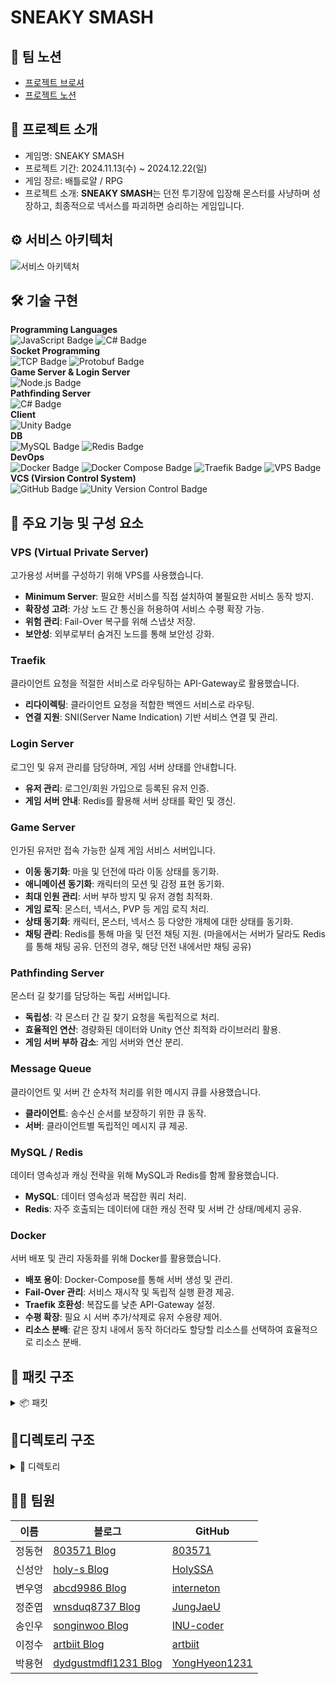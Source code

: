 # SNEAKY SMASH

## 🎈 팀 노션

- [프로젝트 브로셔](https://pollen-violin-7c8.notion.site/SNEAKY-SMASH-164ca0528acf8072a337cc4abd620ab6)
- [프로젝트 노션](https://teamsparta.notion.site/8-b5a0145e1e434ae6b45ca653cdfa04d2)

## 👋 프로젝트 소개

- 게임명: SNEAKY SMASH
- 프로젝트 기간: 2024.11.13(수) ~ 2024.12.22(일)
- 게임 장르: 배틀로얄 / RPG
- 프로젝트 소개: **SNEAKY SMASH**는 던전 투기장에 입장해 몬스터를 사냥하며 성장하고, 최종적으로 넥서스를 파괴하면 승리하는 게임입니다.

## ⚙️ 서비스 아키텍처

![서비스 아키텍처](https://github.com/user-attachments/assets/1cf53135-a523-4f57-8f92-5a67a8c22240)

## 🛠️ 기술 구현

<b>Programming Languages</b>
    <br>
    <img src="https://img.shields.io/badge/JavaScript-yellow?style=for-the-badge&logo=javascript&logoColor=white"
        alt="JavaScript Badge" />
    <img src="https://img.shields.io/badge/C%23-239120?style=for-the-badge&logo=csharp&logoColor=white"
        alt="C# Badge" />
    <br>
    <b>Socket Programming</b>
    <br>
    <img src="https://img.shields.io/badge/TCP-00599C?style=for-the-badge&logo=protocol&logoColor=white"
        alt="TCP Badge" />
    <img src="https://img.shields.io/badge/Protobuf-336791?style=for-the-badge&logo=google&logoColor=white"
        alt="Protobuf Badge" />
    <br>
    <b>Game Server & Login Server</b>
    <br>
    <img src="https://img.shields.io/badge/Node.js-339933?style=for-the-badge&logo=node.js&logoColor=white"
        alt="Node.js Badge" />
    <br>
    <b>Pathfinding Server</b>
    <br>
    <img src="https://img.shields.io/badge/C%23-239120?style=for-the-badge&logo=csharp&logoColor=white"
        alt="C# Badge" />
    <br>
    <b>Client</b>
    <br>
    <img src="https://img.shields.io/badge/Unity-000000?style=for-the-badge&logo=unity&logoColor=white"
        alt="Unity Badge" />
    <br>
    <b>DB</b>
    <br>
    <img src="https://img.shields.io/badge/MySQL-4479A1?style=for-the-badge&logo=mysql&logoColor=white"
        alt="MySQL Badge" />
    <img src="https://img.shields.io/badge/Redis-DC382D?style=for-the-badge&logo=redis&logoColor=white"
        alt="Redis Badge" />
    <br>
    <b>DevOps</b>
    <br>
    <img src="https://img.shields.io/badge/Docker-2496ED?style=for-the-badge&logo=docker&logoColor=white"
        alt="Docker Badge" />
    <img src="https://img.shields.io/badge/Docker%20Compose-2496ED?style=for-the-badge&logo=docker&logoColor=white"
        alt="Docker Compose Badge" />
    <img src="https://img.shields.io/badge/Traefik-000000?style=for-the-badge&logo=traefik&logoColor=white"
        alt="Traefik Badge" />
    <img src="https://img.shields.io/badge/VPS-FF6600?style=for-the-badge&logo=linux&logoColor=white" alt="VPS Badge" />
    <br>
    <b>VCS (Virsion Control System)</b>
    <br>
    <img src="https://img.shields.io/badge/GitHub-181717?style=for-the-badge&logo=github&logoColor=white"
        alt="GitHub Badge" />
    <img src="https://img.shields.io/badge/Unity%20Version%20Control-000000?style=for-the-badge&logo=unity&logoColor=white"
        alt="Unity Version Control Badge" />
    <br>

## 📌 주요 기능 및 구성 요소

### **VPS (Virtual Private Server)**

고가용성 서버를 구성하기 위해 VPS를 사용했습니다.

- **Minimum Server**: 필요한 서비스를 직접 설치하여 불필요한 서비스 동작 방지.
- **확장성 고려**: 가상 노드 간 통신을 허용하여 서비스 수평 확장 가능.
- **위험 관리**: Fail-Over 복구를 위해 스냅샷 저장.
- **보안성**: 외부로부터 숨겨진 노드를 통해 보안성 강화.

### **Traefik**

클라이언트 요청을 적절한 서비스로 라우팅하는 API-Gateway로 활용했습니다.

- **리다이렉팅**: 클라이언트 요청을 적합한 백엔드 서비스로 라우팅.
- **연결 지원**: SNI(Server Name Indication) 기반 서비스 연결 및 관리.

### **Login Server**

로그인 및 유저 관리를 담당하며, 게임 서버 상태를 안내합니다.

- **유저 관리**: 로그인/회원 가입으로 등록된 유저 인증.
- **게임 서버 안내**: Redis를 활용해 서버 상태를 확인 및 갱신.

### **Game Server**

인가된 유저만 접속 가능한 실제 게임 서비스 서버입니다.

- **이동 동기화**: 마을 및 던전에 따라 이동 상태를 동기화.
- **애니메이션 동기화**: 캐릭터의 모션 및 감정 표현 동기화.
- **최대 인원 관리**: 서버 부하 방지 및 유저 경험 최적화.
- **게임 로직**: 몬스터, 넥서스, PVP 등 게임 로직 처리.
- **상태 동기화**: 캐릭터, 몬스터, 넥서스 등 다양한 개체에 대한 상태를 동기화.
- **채팅 관리**: Redis를 통해 마을 및 던전 채팅 지원. (마을에서는 서버가 달라도 Redis를 통해 채팅 공유. 던전의 경우, 해당 던전 내에서만 채팅 공유)

### **Pathfinding Server**

몬스터 길 찾기를 담당하는 독립 서버입니다.

- **독립성**: 각 몬스터 간 길 찾기 요청을 독립적으로 처리.
- **효율적인 연산**: 경량화된 데이터와 Unity 연산 최적화 라이브러리 활용.
- **게임 서버 부하 감소**: 게임 서버와 연산 분리.

### **Message Queue**

클라이언트 및 서버 간 순차적 처리를 위한 메시지 큐를 사용했습니다.

- **클라이언트**: 송수신 순서를 보장하기 위한 큐 동작.
- **서버**: 클라이언트별 독립적인 메시지 큐 제공.

### **MySQL / Redis**

데이터 영속성과 캐싱 전략을 위해 MySQL과 Redis를 함께 활용했습니다.

- **MySQL**: 데이터 영속성과 복잡한 쿼리 처리.
- **Redis**: 자주 호출되는 데이터에 대한 캐싱 전략 및 서버 간 상태/메세지 공유.

### **Docker**

서버 배포 및 관리 자동화를 위해 Docker를 활용했습니다.

- **배포 용이**: Docker-Compose를 통해 서버 생성 및 관리.
- **Fail-Over 관리**: 서비스 재시작 및 독립적 실행 환경 제공.
- **Traefik 호환성**: 복잡도를 낮춘 API-Gateway 설정.
- **수평 확장**: 필요 시 서버 추가/삭제로 유저 수용량 제어.
- **리소스 분배**: 같은 장치 내에서 동작 하더라도 할당할 리소스를 선택하여 효율적으로 리소스 분배.

## 📝 패킷 구조

<details>
<summary>📦 패킷</summary>
접두어 'C_"는 클라이언트에서 서버로, "S_" 서버에서 클라이언트로 보낸다는 의미입니다.

### User

- `C_Register[27]`: 회원가입 요청
- `S_Register[28]`: 회원가입 응답
- `C_Login[29]`: 로그인 요청
- `S_Login[30]`: 로그인 응답
- `C_Logout[101]`: 로그아웃 요청
- `S_Logout[102]`: 로그아웃 응답

### Town

- `C_Enter[0]`: 마을 입장 요청
- `S_Enter[1]`: 마을 입장 응답
- `S_Spawn[2]`: 특정 세션 입장한 유저 알림
- `S_Despawn[3]`: 특정 세션 연결 해제한 유저 아림
- `C_Move[4]`:  움직임 요청
- `S_Move[5]`:  움직임 알림
- `C_Animation[6]`:  애니메이션 요청
- `S_Animation[7]`:  애니메이션 알림
- `C_Chat[8]`: 채팅 요청
- `S_Chat[9]`: 채팅 알림
- `S_EnterDungeon[10]`: 던전 진입 요청

### Battle

- `C_LeaveDungeon[11]`: 던전 퇴장 요청
- `S_LeaveDungeon[12]`: 던전 퇴장 응답
- `S_UpdatePlayerHp[13]`: 플레이어 체력 변화 알림
- `S_UpdateMonsterHp[14]`: 몬스터 체력 변화 알림
- `S_UpdateNexusHp[15]`: 넥서스 체력 변화 알림
- `S_LevelUp[16]`: 레벨업 알림
- `C_AttackedNexus[17]`: 넥서스 공격 요청
- `S_AttackedNexus[18]`: 넥서스 공격 응답
- `C_HitPlayer[19]`: 플레이어 피격 요청
- `S_HitPlayer[20]`: 플레이어 피격 응답
- `C_HitMonster[21]`: 몬스터 피격 요청
- `S_HitMonster[22]`: 몬스터 피격 응답
- `S_PlayerStatus[23]`: 플레이어 스테이터스 변화 알림
- `S_DeathPlayer[24]`: 플레이어 사망 알림
- `S_RevivePlayer[25]`: 플레이어 부활 알림
- `S_GetExp[26]`: 경험치 획득 알림
- `S_NexusSpawn[51]`: 넥서스 위치 알림
- `S_PlayerKillCount[52]`: 플레이어 킬 수 알림
- `S_GameEnd[53]`: 게임 종료 알림

### Skills & Items

- `C_UseItem[31]`: 아이템 사용 요청
- `S_UseItem[32]`: 아이템 사용 응답
- `C_GetSkill[33]`: 스킬 획득 요청
- `S_GetSkill[34]`: 스킬 획득 응답
- `C_ShootProjectile[35]`: 투사체 발사 요청
- `S_ShootProjectile[36]`: 투사체 발사 알림
- `C_UseSkill[37]`: 스킬 사용 요청
- `S_UseSkill[38]`: 스킬 사용 알림

### Monsters

- `S_MonsterAttack[39]`: 몬스터 공격 알림
- `S_MonsterMove[40]`: 몬스터 이동 알림
- `S_MonsterKill[41]`: 몬스터 처치 알림
- `S_MonsterSpawn[42]`: 몬스터 부활 알림
- `S_MonsterKillCount[43]`:몬스터 처치 횟수 알림

### Party

- `C_Party[44]`: 파티 정보 요청
- `S_Party[45]`: 파티 정보 알림
- `C_PartyJoin[46]`: 파티 가입 요청
- `S_PartyJoin[47]`: 파티 가입 응답
- `C_PartyLeave[48]`: 파티 탈퇴 요청
- `S_PartyLeave[49]`: 파티 탈퇴 응답
- `C_MatchStart[50]`: 게임 시작 요청

### Path

- `C_GetNavPath[99]`: 몬스터 길 찾기 요청
- `S_GetNavPath[100]`: 몬스터 길 찾기 응답
- `C_Authorize[103]`: 게임 서버 인증 요청
- `S_Authorize[104]`: 게임 서버 인증 응답
- `S_GameServerInfo[253]`: 게임 서버 목록 및 정보 알림
- `S_Ping[254]`: 플레이어에게 ping
- `C_Ping[255]`: 서버에게 pong

</details>

## 📁디렉토리 구조

<details>
<summary>📂 디렉토리 </summary>

#### 📂 assets: 게임 데이터
#### 📂 src: 서버 전체 로직
- 📂 `classes`: class 파일들
  - 📂 `manager`: 특정 기능 매니저
  - 📂 `model`: 게임 로직 및 데이터 모델 기반
- 📂 `configs`: 설정 관련
  - 📂 `constants`: 상수 정의
  - `config.js`: 모든 설정에 대한 접근
- 📂 `db`: 데이터베이스 관련
  - 📂 `migrations`: 마이그레이션 스크립트
  - 📂 `model`: 런타임 질의 함수
  - 📂 `query`: 런타임 질의 문
  - 📂 `sql`: 마이그레이션 질의문
- 📂 `events`: 소켓 이벤트들
- 📂 `handler`: 소켓 수신 핸들러
  - 📂 `dungeon`
  - 📂 `game`
  - 📂 `healthCheck`
  - 📂 `item`
  - 📂 `monster`
  - 📂 `nexus`
  - 📂 `party`
  - 📂 `skill`
  - 📂 `town`
  - 📂 `user`
- 📂 `init`: 서버 초기화 모음
- 📂 `protobuf`: 메세지 모음
  - 📂 `dungeon`
  - 📂 `town`
  - 📂 `user`
- 📂 `sessions`: 세션 모음
  - 📂 `redis`: 레디스 기능 모음
- 📂 `utils`: 자주쓰는 기능 모음
  - 📂 `error`
  - 📂 `etc`
  - 📂 `joi`
  - 📂 `notification`
  - 📂 `packet`
  - 📂 `redis`
  - 📂 `socket`
- `server.js`: main 실행 스크립트

---

</details>

## 👩‍💻 팀원

| 이름   | 블로그                                                       | GitHub                                             |
| ------ | ------------------------------------------------------------ | -------------------------------------------------- |
| 정동현 | [803571 Blog](https://blog.naver.com/803571)                 | [803571](https://github.com/803571)                |
| 신성안 | [holy-s Blog](https://holy-s.tistory.com/)                   | [HolySSA](https://github.com/HolySSA)              |
| 변우영 | [abcd9986 Blog](https://velog.io/@abcd9986/posts)            | [interneton](https://github.com/interneton)        |
| 정준엽 | [wnsduq8737 Blog](https://velog.io/@wnsduq8737/posts)        | [JungJaeU](https://github.com/JungJaeU)            |
| 송인우 | [songinwoo Blog](https://velog.io/@songinwoo/posts)          | [INU-coder](https://github.com/INU-coder)          |
| 이정수 | [artbiit Blog](https://velog.io/@artbiit/series)             | [artbiit](https://github.com/artbiit)              |
| 박용현 | [dydgustmdfl1231 Blog](https://dydgustmdfl1231.tistory.com/) | [YongHyeon1231](https://github.com/YongHyeon1231/) |
